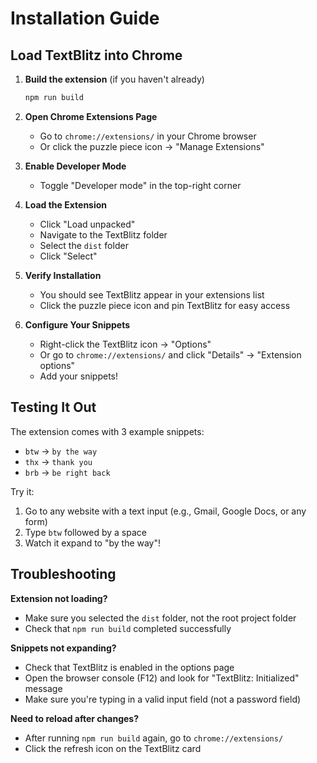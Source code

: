 # Installation Guide

## Load TextBlitz into Chrome

1. **Build the extension** (if you haven't already)
   ```bash
   npm run build
   ```

2. **Open Chrome Extensions Page**
   - Go to `chrome://extensions/` in your Chrome browser
   - Or click the puzzle piece icon → "Manage Extensions"

3. **Enable Developer Mode**
   - Toggle "Developer mode" in the top-right corner

4. **Load the Extension**
   - Click "Load unpacked"
   - Navigate to the TextBlitz folder
   - Select the `dist` folder
   - Click "Select"

5. **Verify Installation**
   - You should see TextBlitz appear in your extensions list
   - Click the puzzle piece icon and pin TextBlitz for easy access

6. **Configure Your Snippets**
   - Right-click the TextBlitz icon → "Options"
   - Or go to `chrome://extensions/` and click "Details" → "Extension options"
   - Add your snippets!

## Testing It Out

The extension comes with 3 example snippets:
- `btw` → `by the way`
- `thx` → `thank you`
- `brb` → `be right back`

Try it:
1. Go to any website with a text input (e.g., Gmail, Google Docs, or any form)
2. Type `btw` followed by a space
3. Watch it expand to "by the way"!

## Troubleshooting

**Extension not loading?**
- Make sure you selected the `dist` folder, not the root project folder
- Check that `npm run build` completed successfully

**Snippets not expanding?**
- Check that TextBlitz is enabled in the options page
- Open the browser console (F12) and look for "TextBlitz: Initialized" message
- Make sure you're typing in a valid input field (not a password field)

**Need to reload after changes?**
- After running `npm run build` again, go to `chrome://extensions/`
- Click the refresh icon on the TextBlitz card
